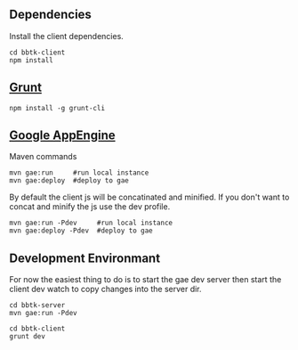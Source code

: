 Dependencies
------------
Install the client dependencies.

    cd bbtk-client
    npm install

[Grunt](https://github.com/gruntjs/grunt/tree/devel)
-----

    npm install -g grunt-cli

[Google AppEngine](https://developers.google.com/appengine/)
------------------

Maven commands

    mvn gae:run     #run local instance
    mvn gae:deploy  #deploy to gae

By default the client js will be concatinated and minified. If you don't want to concat and minify the js use the dev profile.

    mvn gae:run -Pdev     #run local instance
    mvn gae:deploy -Pdev  #deploy to gae

Development Environmant
-----------------------

For now the easiest thing to do is to start the gae dev server then start the client dev watch to copy changes
into the server dir.

    cd bbtk-server
    mvn gae:run -Pdev

    cd bbtk-client
    grunt dev